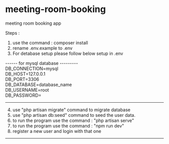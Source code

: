 # meeting-room-booking
meeting room booking app

Steps : 
1. use the command : composer install
2. rename .env.example to .env 
3. For detabase setup please follow below setup in .env

------ for mysql database ---------
<br>
DB_CONNECTION=mysql<br>
DB_HOST=127.0.0.1<br>
DB_PORT=3306<br>
DB_DATABASE=database_name<br>
DB_USERNAME=root<br>
DB_PASSWORD=<br>
<hr>

4. use "php artisan migrate" command to migrate database
5. use "php artisan db:seed" command to seed the user data.
6. to run the program use the command : "php artisan serve"
7. to run the program use the command : "npm run dev"
8. register a new user and login with that one

<hr>
